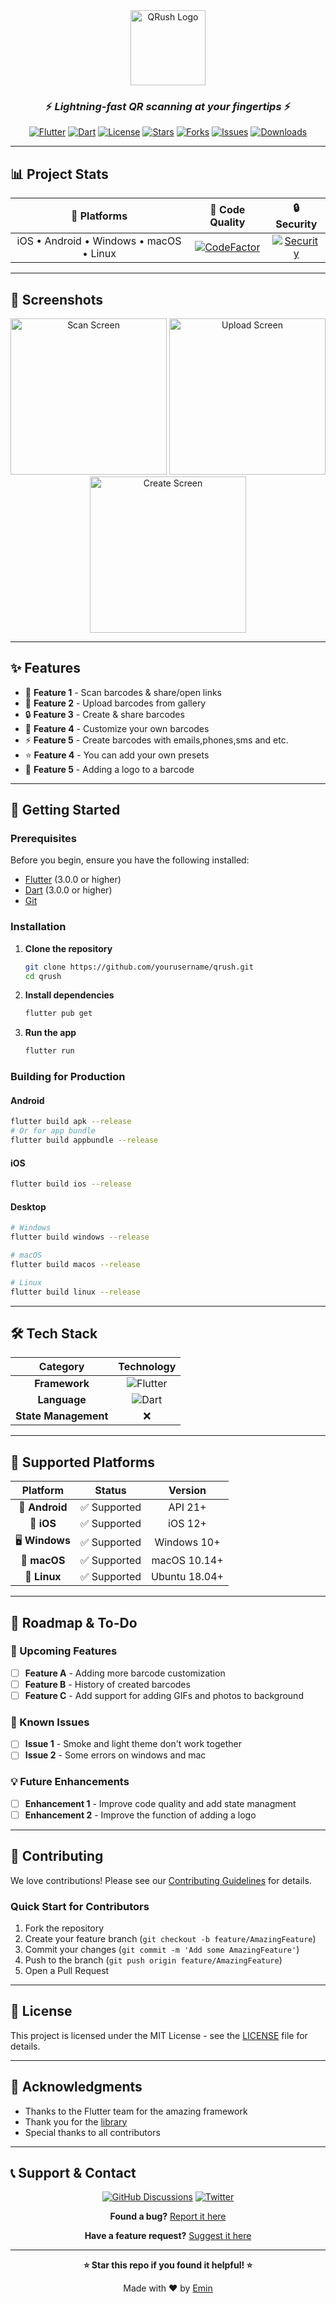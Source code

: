 <div align="center">
  <img src="assets/logo.png" alt="QRush Logo" width="120" height="120">
  
  ### ⚡ *Lightning-fast QR scanning at your fingertips* ⚡
  
  [![Flutter](https://img.shields.io/badge/Flutter-02569B?style=for-the-badge&logo=flutter&logoColor=white)](https://flutter.dev)
  [![Dart](https://img.shields.io/badge/Dart-0175C2?style=for-the-badge&logo=dart&logoColor=white)](https://dart.dev)
  [![License](https://img.shields.io/badge/license-MIT-blue.svg?style=for-the-badge)](LICENSE)
  [![Stars](https://img.shields.io/github/stars/realbazer/qrush?style=for-the-badge)](https://github.com/yourusername/qrush/stargazers)
  [![Forks](https://img.shields.io/github/forks/realbazer/qrush?style=for-the-badge)](https://github.com/yourusername/qrush/network/members)
  [![Issues](https://img.shields.io/github/issues/realbazer/qrush?style=for-the-badge)](https://github.com/yourusername/qrush/issues)
  [![Downloads](https://img.shields.io/github/downloads/realbazer/qrush/total?style=for-the-badge)](https://github.com/yourusername/qrush/releases)
</div>

---


## 📊 Project Stats

<div align="center">
  
| 📱 **Platforms** | 📏 **Code Quality** | 🔒 **Security** | 
|:---:|:---:|:---:
| iOS • Android • Windows • macOS • Linux | [![CodeFactor](https://img.shields.io/codefactor/grade/github/realbazer/qrush?style=flat-square)](https://www.codefactor.io/repository/github/realbazer/qrush) | [![Security](https://img.shields.io/badge/security-A+-brightgreen?style=flat-square)](https://github.com/realbazer/qrush/security) |

</div>

---

## 📸 Screenshots

<!-- Screenshots placeholder - Add your app screenshots here -->
<div align="center">
  <img src="screenshots/scan.png" alt="Scan Screen" width="250">
  <img src="screenshots/upload.png" alt="Upload Screen" width="250">
  <img src="screenshots/create.png" alt="Create Screen" width="250">
</div>

---

## ✨ Features

<!-- Features section - Fill this with your app's features -->
- 🚀 **Feature 1** - Scan barcodes & share/open links
- 📱 **Feature 2** - Upload barcodes from gallery
- 🔒 **Feature 3** - Create & share barcodes
- 🎨 **Feature 4** - Customize your own barcodes
- ⚡ **Feature 5** - Create barcodes with emails,phones,sms and etc.
- ⭐ **Feature 4** - You can add your own presets
- 👾 **Feature 5** - Adding a logo to a barcode

---

## 🚀 Getting Started

### Prerequisites

Before you begin, ensure you have the following installed:
- [Flutter](https://flutter.dev/docs/get-started/install) (3.0.0 or higher)
- [Dart](https://dart.dev/get-dart) (3.0.0 or higher)
- [Git](https://git-scm.com/)

### Installation

1. **Clone the repository**
   ```bash
   git clone https://github.com/yourusername/qrush.git
   cd qrush
   ```

2. **Install dependencies**
   ```bash
   flutter pub get
   ```

3. **Run the app**
   ```bash
   flutter run
   ```

### Building for Production

#### Android
```bash
flutter build apk --release
# Or for app bundle
flutter build appbundle --release
```

#### iOS
```bash
flutter build ios --release
```

#### Desktop
```bash
# Windows
flutter build windows --release

# macOS
flutter build macos --release

# Linux
flutter build linux --release
```

---

## 🛠️ Tech Stack

<div align="center">

| Category | Technology |
|:---:|:---:|
| **Framework** | ![Flutter](https://img.shields.io/badge/Flutter-02569B?style=flat-square&logo=flutter&logoColor=white) |
| **Language** | ![Dart](https://img.shields.io/badge/Dart-0175C2?style=flat-square&logo=dart&logoColor=white) |
| **State Management** | ❌ |

</div>

---

## 📱 Supported Platforms

<div align="center">

| Platform | Status | Version |
|:---:|:---:|:---:|
| 🤖 **Android** | ✅ Supported | API 21+ |
| 🍎 **iOS** | ✅ Supported | iOS 12+ |
| 🖥️ **Windows** | ✅ Supported | Windows 10+ |
| 🍎 **macOS** | ✅ Supported | macOS 10.14+ |
| 🐧 **Linux** | ✅ Supported | Ubuntu 18.04+ |

</div>

---

## 🎯 Roadmap & To-Do

<!-- To-Do section - Fill this with your future plans -->
### 🔮 Upcoming Features
- [ ] **Feature A** - Adding more barcode customization
- [ ] **Feature B** - History of created barcodes
- [ ] **Feature C** - Add support for adding GIFs and photos to background

### 🐛 Known Issues
- [ ] **Issue 1** - Smoke and light theme don't work together
- [ ] **Issue 2** - Some errors on windows and mac

### 💡 Future Enhancements
- [ ] **Enhancement 1** - Improve code quality and add state managment
- [ ] **Enhancement 2** - Improve the function of adding a logo

---

## 🤝 Contributing

We love contributions! Please see our [Contributing Guidelines](CONTRIBUTING.md) for details.

### Quick Start for Contributors

1. Fork the repository
2. Create your feature branch (`git checkout -b feature/AmazingFeature`)
3. Commit your changes (`git commit -m 'Add some AmazingFeature'`)
4. Push to the branch (`git push origin feature/AmazingFeature`)
5. Open a Pull Request

---

## 📄 License

This project is licensed under the MIT License - see the [LICENSE](LICENSE) file for details.

---

## 🙏 Acknowledgments

- Thanks to the Flutter team for the amazing framework
- Thank you for the [library](https://pub.dev/packages/mobile_scanner)
- Special thanks to all contributors

---

## 📞 Support & Contact

<div align="center">

[![GitHub Discussions](https://img.shields.io/badge/GitHub-Discussions-181717?style=for-the-badge&logo=github)](https://github.com/realbazer/qrush/discussions)
[![Twitter](https://img.shields.io/badge/X-D14836?style=for-the-badge&logo=x&logoColor=white)](https://x.com/realbazer)

**Found a bug?** [Report it here](https://github.com/realbazer/qrush/issues/new?assignees=&labels=bug&template=bug_report.md)

**Have a feature request?** [Suggest it here](https://github.com/realbazer/qrush/issues/new?assignees=&labels=enhancement&template=feature_request.md)

</div>

---

<div align="center">
  
  **⭐ Star this repo if you found it helpful! ⭐**
  
  Made with ❤️ by [Emin](https://github.com/realbazer)
  
</div>

